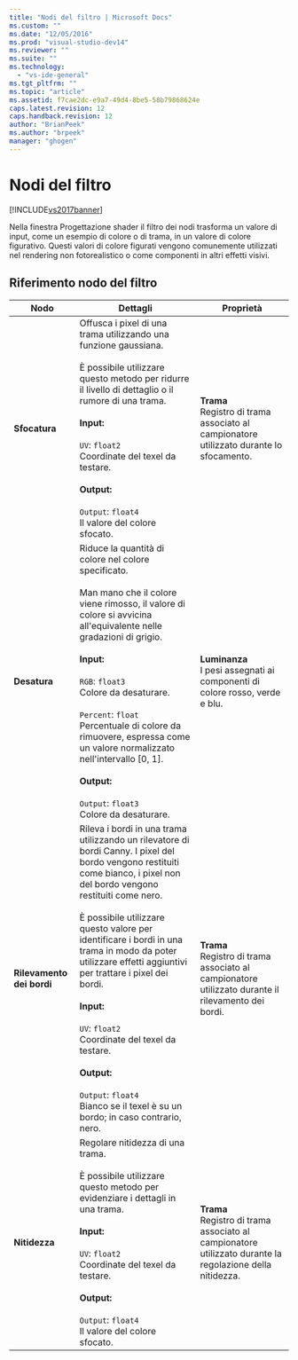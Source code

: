 ```yaml
---
title: "Nodi del filtro | Microsoft Docs"
ms.custom: ""
ms.date: "12/05/2016"
ms.prod: "visual-studio-dev14"
ms.reviewer: ""
ms.suite: ""
ms.technology: 
  - "vs-ide-general"
ms.tgt_pltfrm: ""
ms.topic: "article"
ms.assetid: f7cae2dc-e9a7-49d4-8be5-58b79868624e
caps.latest.revision: 12
caps.handback.revision: 12
author: "BrianPeek"
ms.author: "brpeek"
manager: "ghogen"
---
```

# Nodi del filtro
[!INCLUDE[vs2017banner](../code-quality/includes/vs2017banner.md)]

Nella finestra Progettazione shader il filtro dei nodi trasforma un valore di input, come un esempio di colore o di trama, in un valore di colore figurativo.  Questi valori di colore figurati vengono comunemente utilizzati nel rendering non fotorealistico o come componenti in altri effetti visivi.  
  
## Riferimento nodo del filtro  
  
|Nodo|Dettagli|Proprietà|  
|----------|--------------|---------------|  
|**Sfocatura**|Offusca i pixel di una trama utilizzando una funzione gaussiana.<br /><br /> È possibile utilizzare questo metodo per ridurre il livello di dettaglio o il rumore di una trama.<br /><br /> **Input:**<br /><br /> `UV`: `float2`<br /> Coordinate del texel da testare.<br /><br /> **Output:**<br /><br /> `Output`: `float4`<br /> Il valore del colore sfocato.|**Trama**<br /> Registro di trama associato al campionatore utilizzato durante lo sfocamento.|  
|**Desatura**|Riduce la quantità di colore nel colore specificato.<br /><br /> Man mano che il colore viene rimosso, il valore di colore si avvicina all'equivalente nelle gradazioni di grigio.<br /><br /> **Input:**<br /><br /> `RGB`: `float3`<br /> Colore da desaturare.<br /><br /> `Percent`: `float`<br /> Percentuale di colore da rimuovere, espressa come un valore normalizzato nell'intervallo \[0, 1\].<br /><br /> **Output:**<br /><br /> `Output`: `float3`<br /> Colore da desaturare.|**Luminanza**<br /> I pesi assegnati ai componenti di colore rosso, verde e blu.|  
|**Rilevamento dei bordi**|Rileva i bordi in una trama utilizzando un rilevatore di bordi Canny.  I pixel del bordo vengono restituiti come bianco, i pixel non del bordo vengono restituiti come nero.<br /><br /> È possibile utilizzare questo valore per identificare i bordi in una trama in modo da poter utilizzare effetti aggiuntivi per trattare i pixel dei bordi.<br /><br /> **Input:**<br /><br /> `UV`: `float2`<br /> Coordinate del texel da testare.<br /><br /> **Output:**<br /><br /> `Output`: `float4`<br /> Bianco se il texel è su un bordo; in caso contrario, nero.|**Trama**<br /> Registro di trama associato al campionatore utilizzato durante il rilevamento dei bordi.|  
|**Nitidezza**|Regolare nitidezza di una trama.<br /><br /> È possibile utilizzare questo metodo per evidenziare i dettagli in una trama.<br /><br /> **Input:**<br /><br /> `UV`: `float2`<br /> Coordinate del texel da testare.<br /><br /> **Output:**<br /><br /> `Output`: `float4`<br /> Il valore del colore sfocato.|**Trama**<br /> Registro di trama associato al campionatore utilizzato durante la regolazione della nitidezza.|